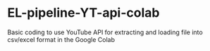 # EL-pipeline-YT-api-colab
Basic coding to use YouTube API for extracting and loading file into csv/excel format in the Google Colab
